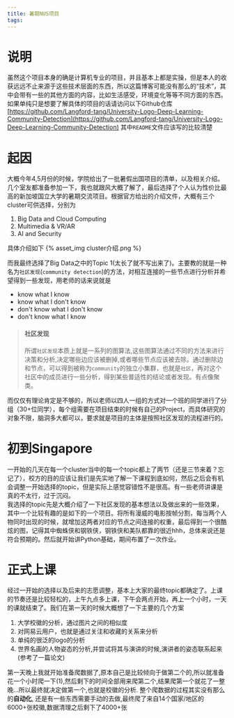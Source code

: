 ```yaml
---
title: 暑期NUS项目
tags:
---
```


# 说明
虽然这个项目本身的确是计算机专业的项目，并且基本上都是实操，但是本人的收获远远不止来源于这些技术层面的东西，所以这篇博客可能没有那么的“技术”，其中会带有一些的其他方面的内容，比如生活感受，环境变化等等不同方面的东西。如果单纯只是想要了解具体的项目的话请访问以下Github仓库
[https://github.com/Langford-tang/University-Logo-Deep-Learning-Community-Detection](https://github.com/Langford-tang/University-Logo-Deep-Learning-Community-Detection)
其中`README`文件应该写的比较清楚
# 起因
大概今年4,5月份的时候，学院给出了一批暑假出国项目的清单，以及相关介绍。几个室友都准备参加一下，我也就跟风大概了解了，最后选择了个人认为性价比最高的新加坡国立大学的暑期交流项目。根据官方给出的介绍文件，大概有三个cluster可供选择，分别为   
1. Big Data and Cloud Computing
2. Multimedia & VR/AR
3. AI and Security

具体介绍如下
{% asset_img cluster介绍.png %}

而我最终选择了Big Data之中的Topic 1(太长了就不写出来了)。主要教的就是一种名为`社区发现`(`community detection`)的方法，对相互连接的一些节点进行分析并希望得到一些发现，用老师的话来说就是
* know what I know
* know what I don't know
* don't know what I don't know
* don't know what I know   
> #### 社区发现
> 所谓`社区发现`本质上就是一系列的图算法,这些图算法通过不同的方法来进行决策和分析,决定哪些边应该被删掉,或者哪些节点应该被去除。通过删除边和节点，可以得到被称为`community`的独立小集群，也就是`社区`，再对这个社区中的成员进行一些分析，得到某些普适性的结论或者发现。有点像聚类。   

而仅仅有理论肯定是不够的，所以老师以四人一组的方式对一个班的同学进行了分组（30+位同学），每个组需要在项目结束的时候有自己的Project，而具体研究的对象不限，脑洞多大都可以，要求就是项目的主体是按照社区发现的流程进行的。
# 初到Singapore
一开始的几天在每一个cluster当中的每一个topic都上了两节（还是三节来着？忘记了），校方的目的应该让我们是先实地了解一下课程到底如何，然后之后会有机会调整一开始选择的topic，但是实际上感觉容错性不是很高。有一些老师讲课是真的不太行，过于沉闷。   
我选择的topic先是大概介绍了一下社区发现的基本想法以及做出来的一些效果，其中一个比较有趣的是如下的一个项目。将所有漫威的电影按帧分割，每当两个人物同时出现的时候，就增加这两者对应的节点之间连接的权重，最后得到一个很酷炫的图，记得其中蜘蛛侠和钢铁侠，钢铁侠和美队都靠的很近hhh，总体来说还是符合预期的。然后就开始讲Python基础，期间布置了一次作业。

# 正式上课
经过一开始的选择以及后来的志愿调整，基本上大家的最终topic都确定了。上课的节奏还是比较轻松的，上午九点多上课，下午会两点开始，再上一个小时，一天的课就结束了。我们在第一天的时候大概想了一下主要的几个方案   
1. 大学校徽的分析，通过图片之间的相似度
2. 对网易云用户，也就是通过关注和收藏的关系来分析
3. 单纯的很泛的logo的分析
4. 世界名画的人物姿态的分析,并尝试将其与演讲的时候,演讲者的姿态联系起来(参考了一篇论文)


第一天晚上我就开始准备爬数据了,原本自己是比较倾向于做第二个的,所以就准备花一个小时爬一下(1),然后剩下的时间全部用来爬第二个,结果爬第一个就花了一整晚...所以最终就决定做第一个,也就是校徽的分析.
整个爬数据的过程其实没有那么的**自动化**, 还是有一些东西需要手动的去做,最终爬了来自14个国家/地区的6000+张校徽,数据清理之后剩下了4000+张